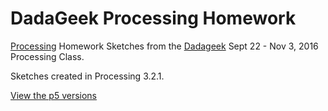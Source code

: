 # DadaGeek Processing Homework

[Processing](http://www.processing.org) Homework Sketches from the [Dadageek](http://www.dadageek.com/) Sept 22 - Nov 3, 2016 Processing Class.

Sketches created in Processing 3.2.1.

[View the p5 versions](https://objectfox.github.io/processing_homework/)

